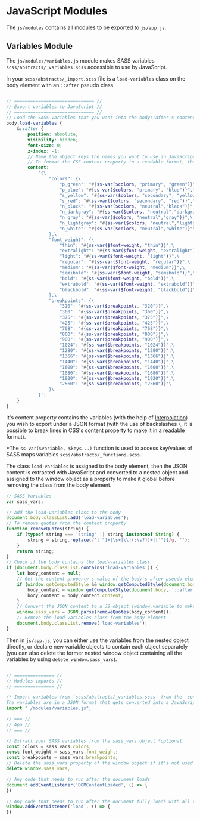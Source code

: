 # JavaScript Modules

The `js/modules` contains all modules to be exported to `js/app.js`.

## Variables Module

The `js/modules/variables.js` module makes SASS variables `scss/abstracts/_variables.scss` accessible to use by JavaScript.

In your `scss/abstracts/_import.scss` file is a `load-variables` class on the body element with an `::after` pseudo class.

```scss

// ============================== //
// Export variables to JavaScript //
// ============================== //
// Load the SASS variables that you want into the body::after's content into a JSON format to be converted to a JS object
body.load-variables {
    &::after {
        position: absolute;
        visibility: hidden;
        font-size: 0;
        z-index: -1;
        // Name the object keys the names you want to use in JavaScript, access the variables values with the ss-var() function with interpolation
        // To format the CSS content property in a readable format, the use of a backlash '\' at the end of each line make it possible to break strings
        content:
            '{\
                "colors": {\
                    "p_green": "#{ss-var($colors, "primary", "green")}",\
                    "p_blue": "#{ss-var($colors, "primary", "blue")}",\
                    "s_yellow": "#{ss-var($colors, "secondary", "yellow")}",\
                    "s_red": "#{ss-var($colors, "secondary", "red")}",\
                    "n_black": "#{ss-var($colors, "neutral","black")}",\
                    "n_darkgray": "#{ss-var($colors, "neutral","darkgray")}",\
                    "n_gray": "#{ss-var($colors, "neutral","gray")}",\
                    "n_lightgray": "#{ss-var($colors, "neutral","lightgray")}",\
                    "n_white": "#{ss-var($colors, "neutral","white")}"\
                },\
                "font_weight": {\
                    "thin": "#{ss-var($font-weight, "thin")}",\
                    "extralight": "#{ss-var($font-weight, "extralight")}",\
                    "light": "#{ss-var($font-weight, "light")}",\
                    "regular": "#{ss-var($font-weight, "regular")}",\
                    "medium": "#{ss-var($font-weight, "medium")}",\
                    "semibold": "#{ss-var($font-weight, "semibold")}",\
                    "bold": "#{ss-var($font-weight, "bold")}",\
                    "extrabold": "#{ss-var($font-weight, "extrabold")}",\
                    "blackbold": "#{ss-var($font-weight, "blackbold")}"\
                },\
                "breakpoints": {\
                    "320": "#{ss-var($breakpoints, "320")}",\
                    "360": "#{ss-var($breakpoints, "360")}",\
                    "375": "#{ss-var($breakpoints, "375")}",\
                    "425": "#{ss-var($breakpoints, "425")}",\
                    "768": "#{ss-var($breakpoints, "768")}",\
                    "800": "#{ss-var($breakpoints, "800")}",\
                    "900": "#{ss-var($breakpoints, "900")}",\
                    "1024": "#{ss-var($breakpoints, "1024")}",\
                    "1280": "#{ss-var($breakpoints, "1280")}",\
                    "1366": "#{ss-var($breakpoints, "1366")}",\
                    "1440": "#{ss-var($breakpoints, "1440")}",\
                    "1600": "#{ss-var($breakpoints, "1600")}",\
                    "1680": "#{ss-var($breakpoints, "1680")}",\
                    "1920": "#{ss-var($breakpoints, "1920")}",\
                    "2560": "#{ss-var($breakpoints, "2560")}"\
                }\
            }';
    }
}

```

It's content property contains the variables (with the help of [Interpolation](https://sass-lang.com/documentation/interpolation)) you wish to export under a JSON format (with the use of backslashes `\`, it is possible to break lines in CSS's content property to make it in a readable format).

*The `ss-var($variable, $keys...)` function is used to access key/values of SASS maps variables `scss/abstracts/_functions.scss`.

The class `load-variables` is assigned to the body element, then the JSON content is extracted with JavaScript and converted to a nested object and assigned to the window object as a property to make it global before removing the class from the body element.

```javascript
// SASS Variables
var sass_vars;

// Add the load-variables class to the body
document.body.classList.add('load-variables');
// To remove quotes from the content property
function removeQuotes(string) {
    if (typeof string === 'string' || string instanceof String) {
        string = string.replace(/^['"]+|\s+|\\|(;\s?})+|['"]$/g, '');
    }
    return string;
}
// Check if the body contains the load-variables class
if (document.body.classList.contains('load-variables')) {
    let body_content = null;
    // Get the content property's value of the body's after pseudo element
    if (window.getComputedStyle && window.getComputedStyle(document.body, '::after')) {
        body_content = window.getComputedStyle(document.body, '::after');
        body_content = body_content.content;
    }
    // Convert the JSON content to a JS object (window.variable to make it global)
    window.sass_vars = JSON.parse(removeQuotes(body_content));
    // Remove the load-variables class from the body element
    document.body.classList.remove('load-variables');
}

```

Then in `js/app.js`, you can either use the variables from the nested object directly, or declare new variable objects to contain each object separately (you can also delete the former nested window object containing all the variables by using `delete window.sass_vars`).

```javascript

// =============== //
// Modules imports //
// =============== //

/* Import variables from `scss/abstracts/_variables.scss` from the 'content' property of the body::after pseudo class
The variables are in a JSON format that gets converted into a JavaScript Object for access */
import "./modules/variables.js";

// === //
// App //
// === //

// Extract your SASS variables from the sass_vars object *optional
const colors = sass_vars.colors;
const font_weight = sass_vars.font_weight;
const breakpoints = sass_vars.breakpoints;
// Delete the sass_vars property of the window object if it's not used *optional
delete window.sass_vars;

// Any code that needs to run after the document loads
document.addEventListener('DOMContentLoaded', () => {
})

// Any code that needs to run after the document fully loads with all the assets
window.addEventListener('load', () => {
})

```